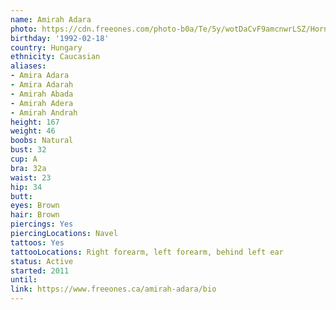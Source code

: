 ```yaml
---
name: Amirah Adara
photo: https://cdn.freeones.com/photo-b0a/Te/5y/wotDaCvF9amcnwrLSZ/Horny-Amirah-Adara-licked-and-penetrated-in-a-Car_002_teaser.jpg?c=1562571410
birthday: '1992-02-18'
country: Hungary
ethnicity: Caucasian
aliases:
- Amira Adara
- Amira Adarah
- Amirah Abada
- Amirah Adera
- Amirah Andrah
height: 167
weight: 46
boobs: Natural
bust: 32
cup: A
bra: 32a
waist: 23
hip: 34
butt:
eyes: Brown
hair: Brown
piercings: Yes
piercingLocations: Navel
tattoos: Yes
tattooLocations: Right forearm, left forearm, behind left ear
status: Active
started: 2011
until:
link: https://www.freeones.ca/amirah-adara/bio
---
```

